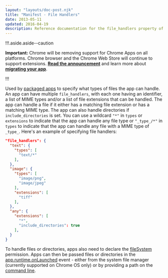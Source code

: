 ```yaml
---
layout: "layouts/doc-post.njk"
title: "Manifest - File Handlers"
date: 2013-05-11
updated: 2016-04-19
description: Reference documentation for the file_handlers property of manifest.json.
---
```


!!!.aside.aside--caution

**Important:** Chrome will be removing support for Chrome Apps on all platforms. Chrome browser and
the Chrome Web Store will continue to support extensions. [**Read the announcement**][1] and learn
more about [**migrating your app**][2].

!!!

Used by [packaged apps][3] to specify what types of files the app can handle. An app can have
multiple `file_handlers`, with each one having an identifier, a list of MIME types and/or a list of
file extensions that can be handled. The app can handle a file if it either has a matching file
extension or has a matching MIME type. The app can also handle directories if `include_directories`
is set. You can use a wildcard `"*"` in `types` or `extensions` to indicate that the app can handle
any file type or `"_type_/*"` in `types` to indicate that the app can handle any file with a MIME
type of `_type_`. Here's an example of specifying file handlers:

```json
"file_handlers": {
  "text": {
    "types": [
      "text/*"
    ],
  },
  "image": {
    "types": [
      "image/png",
      "image/jpeg"
    ],
    "extensions": [
      "tiff"
    ],
  },
  "any": {
    "extensions": [
      "*",
      "include_directories": true
    ],
  }
}
```

To handle files or directories, apps also need to declare the [fileSystem][4] permission. Apps can
then be passed files or directories in the [app.runtime.onLaunched][5] event - either from the
system file manager (currently supported on Chrome OS only) or by providing a path on the [command
line][6].

[1]: https://blog.chromium.org/2020/01/moving-forward-from-chrome-apps.html
[2]: /apps/migration
[3]: ../app_lifecycle#eventpage
[4]: /apps/fileSystem
[5]: /apps/app.runtime#event-onLaunched
[6]: ../first_app#open
